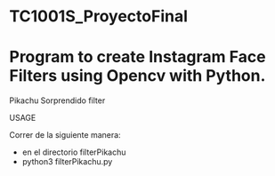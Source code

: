# TC1001S_ProyectoFinal

# Program to create Instagram Face Filters using Opencv with Python.

Pikachu Sorprendido filter

USAGE

Correr de la siguiente manera:
- en el directorio filterPikachu
- python3 filterPikachu.py